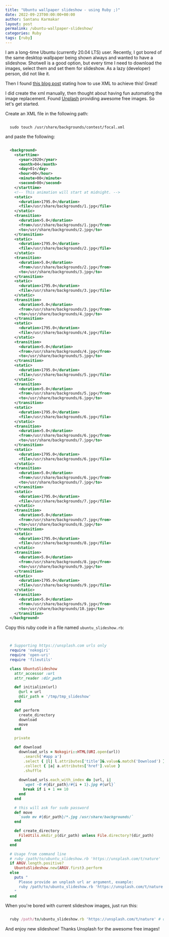 ```yaml
---
title: "Ubuntu wallpaper slideshow - using Ruby ;)"
date: 2022-09-23T00:00:00+00:00
author: Santanu Karmakar
layout: post
permalink: /ubuntu-wallpaper-slideshow/
categories: Ruby
tags: [ruby]
---
```


I am a long-time Ubuntu (currently 20.04 LTS) user. Recently, I got bored of the same desktop wallpaper being shown always and wanted to have a slideshow. Shotwell is a good option, but every time I need to download the images, select them and set them for slideshow. As a lazy (developer) person, did not like it.

Then I found [this blog post](https://ubuntuhandbook.org/index.php/2020/09/desktop-wallpaper-slideshow-ubuntu-20-04/) stating how to use XML to achieve this! Great!

I did create the xml manually, then thought about having fun automating the image replacement. Found [Unplash](https://unsplash.com/) providing awesome free images. So let's get started.

Create an XML file in the following path:

```

  sudo touch /usr/share/backgrounds/contest/focal.xml

```

and paste the following:

```xml

  <background>
    <starttime>
      <year>2020</year>
      <month>04</month>
      <day>01</day>
      <hour>00</hour>
      <minute>00</minute>
      <second>00</second>
    </starttime>
    <!-- This animation will start at midnight. -->
    <static>
      <duration>1795.0</duration>
      <file>/usr/share/backgrounds/1.jpg</file>
    </static>
    <transition>
      <duration>5.0</duration>
      <from>/usr/share/backgrounds/1.jpg</from>
      <to>/usr/share/backgrounds/2.jpg</to>
    </transition>
    <static>
      <duration>1795.0</duration>
      <file>/usr/share/backgrounds/2.jpg</file>
    </static>
    <transition>
      <duration>5.0</duration>
      <from>/usr/share/backgrounds/2.jpg</from>
      <to>/usr/share/backgrounds/3.jpg</to>
    </transition>
    <static>
      <duration>1795.0</duration>
      <file>/usr/share/backgrounds/3.jpg</file>
    </static>
    <transition>
      <duration>5.0</duration>
      <from>/usr/share/backgrounds/3.jpg</from>
      <to>/usr/share/backgrounds/4.jpg</to>
    </transition>
    <static>
      <duration>1795.0</duration>
      <file>/usr/share/backgrounds/4.jpg</file>
    </static>
    <transition>
      <duration>5.0</duration>
      <from>/usr/share/backgrounds/4.jpg</from>
      <to>/usr/share/backgrounds/5.jpg</to>
    </transition>
    <static>
      <duration>1795.0</duration>
      <file>/usr/share/backgrounds/5.jpg</file>
    </static>
    <transition>
      <duration>5.0</duration>
      <from>/usr/share/backgrounds/5.jpg</from>
      <to>/usr/share/backgrounds/6.jpg</to>
    </transition>
    <static>
      <duration>1795.0</duration>
      <file>/usr/share/backgrounds/6.jpg</file>
    </static>
    <transition>
      <duration>5.0</duration>
      <from>/usr/share/backgrounds/6.jpg</from>
      <to>/usr/share/backgrounds/7.jpg</to>
    </transition>
    <static>
      <duration>1795.0</duration>
      <file>/usr/share/backgrounds/6.jpg</file>
    </static>
    <transition>
      <duration>5.0</duration>
      <from>/usr/share/backgrounds/6.jpg</from>
      <to>/usr/share/backgrounds/7.jpg</to>
    </transition>
    <static>
      <duration>1795.0</duration>
      <file>/usr/share/backgrounds/7.jpg</file>
    </static>
    <transition>
      <duration>5.0</duration>
      <from>/usr/share/backgrounds/7.jpg</from>
      <to>/usr/share/backgrounds/8.jpg</to>
    </transition>
    <static>
      <duration>1795.0</duration>
      <file>/usr/share/backgrounds/8.jpg</file>
    </static>
    <transition>
      <duration>5.0</duration>
      <from>/usr/share/backgrounds/8.jpg</from>
      <to>/usr/share/backgrounds/9.jpg</to>
    </transition>
    <static>
      <duration>1795.0</duration>
      <file>/usr/share/backgrounds/9.jpg</file>
    </static>
    <transition>
      <duration>5.0</duration>
      <from>/usr/share/backgrounds/9.jpg</from>
      <to>/usr/share/backgrounds/10.jpg</to>
    </transition>
  </background>


```

Copy this ruby code in a file named `ubuntu_slideshow.rb`:

```ruby


  # Supporting https://unsplash.com urls only
  require 'nokogiri'
  require 'open-uri'
  require 'fileutils'

  class UbuntuSlideshow
    attr_accessor :url
    attr_reader :dir_path

    def initialize(url)
      @url = url
      @dir_path = '/tmp/tmp_slideshow'
    end

    def perform
      create_directory
      download
      move
    end

    private

    def download
      download_urls = Nokogiri::HTML(URI.open(url))
        .search('#app a')
        .select { |l| l.attributes['title']&.value&.match('Download') }
        .collect { |a| a.attributes['href'].value }
        .shuffle
      
      download_urls.each_with_index do |url, i|
        `wget -O #{dir_path}/#{i + 1}.jpg #{url}`
        break if i + 1 == 10
      end
    end

    # this will ask for sudo password
    def move
      `sudo mv #{dir_path}/*.jpg /usr/share/backgrounds/` 
    end

    def create_directory
      FileUtils.mkdir_p(dir_path) unless File.directory?(dir_path)
    end
  end

  # Usage from command line
  # ruby /path/to/ubuntu_slideshow.rb 'https://unsplash.com/t/nature'
  if ARGV.length.positive?
    UbuntuSlideshow.new(ARGV.first).perform 
  else
    puts "
      Please provide an unplash url ar argument, example:
      ruby /path/to/ubuntu_slideshow.rb 'https://unsplash.com/t/nature'
    "
  end

```

When you're bored with current slideshow images, just run this:

```ruby

  ruby /path/to/ubuntu_slideshow.rb 'https://unsplash.com/t/nature' # or some other unplash url

```

And enjoy new slideshow! Thanks Unsplash for the awesome free images!
